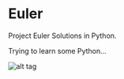 Euler
=====

Project Euler Solutions in Python.

Trying to learn some Python...

![alt tag](https://projecteuler.net/profile/elitasson.png)